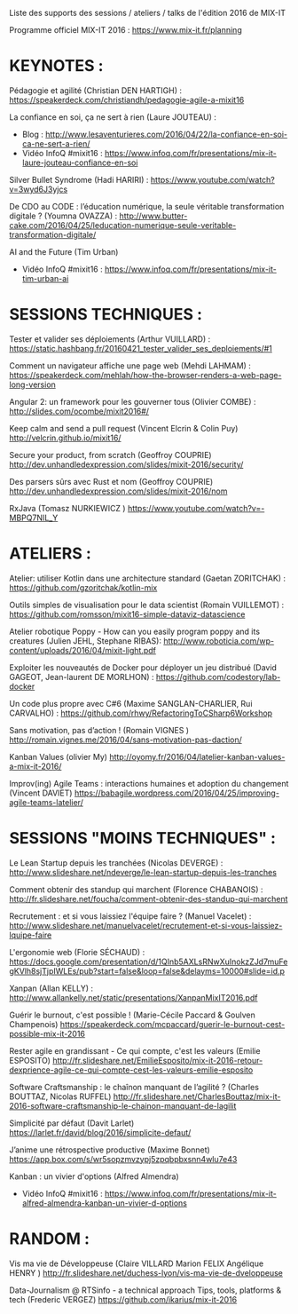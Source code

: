 Liste des supports des sessions / ateliers / talks de l'édition 2016 de MIX-IT

Programme officiel MIX-IT 2016 : https://www.mix-it.fr/planning


KEYNOTES :
==========

Pédagogie et agilité (Christian DEN HARTIGH) : 
https://speakerdeck.com/christiandh/pedagogie-agile-a-mixit16

La confiance en soi, ça ne sert à rien (Laure JOUTEAU) : 
- Blog : http://www.lesaventurieres.com/2016/04/22/la-confiance-en-soi-ca-ne-sert-a-rien/
- Vidéo InfoQ #mixit16 : https://www.infoq.com/fr/presentations/mix-it-laure-jouteau-confiance-en-soi

Silver Bullet Syndrome (Hadi HARIRI) :
https://www.youtube.com/watch?v=3wyd6J3yjcs

De CDO au CODE : l’éducation numérique, la seule véritable transformation digitale ? (Youmna OVAZZA) :
http://www.butter-cake.com/2016/04/25/leducation-numerique-seule-veritable-transformation-digitale/

AI and the Future (Tim Urban)
- Vidéo InfoQ #mixit16 : https://www.infoq.com/fr/presentations/mix-it-tim-urban-ai


SESSIONS TECHNIQUES :
=====================

Tester et valider ses déploiements (Arthur VUILLARD) :
https://static.hashbang.fr/20160421_tester_valider_ses_deploiements/#1

Comment un navigateur affiche une page web (Mehdi LAHMAM) :
https://speakerdeck.com/mehlah/how-the-browser-renders-a-web-page-long-version

Angular 2: un framework pour les gouverner tous (Olivier COMBE) :
http://slides.com/ocombe/mixit2016#/

Keep calm and send a pull request (Vincent Elcrin & Colin Puy)
http://velcrin.github.io/mixit16/

Secure your product, from scratch (Geoffroy COUPRIE)
http://dev.unhandledexpression.com/slides/mixit-2016/security/

Des parsers sûrs avec Rust et nom (Geoffroy COUPRIE)
http://dev.unhandledexpression.com/slides/mixit-2016/nom

RxJava (Tomasz NURKIEWICZ )
https://www.youtube.com/watch?v=-MBPQ7NIL_Y


ATELIERS :
==========

Atelier: utiliser Kotlin dans une architecture standard (Gaetan ZORITCHAK) : 
https://github.com/gzoritchak/kotlin-mix

Outils simples de visualisation pour le data scientist (Romain VUILLEMOT) :
https://github.com/romsson/mixit16-simple-dataviz-datascience

Atelier robotique Poppy - How can you easily program poppy and its creatures (Julien JEHL, Stephane RIBAS): 
http://www.roboticia.com/wp-content/uploads/2016/04/mixit-light.pdf

Exploiter les nouveautés de Docker pour déployer un jeu distribué (David GAGEOT, Jean-laurent DE MORLHON) :
https://github.com/codestory/lab-docker

Un code plus propre avec C#6 (Maxime SANGLAN-CHARLIER, Rui CARVALHO) :
https://github.com/rhwy/RefactoringToCSharp6Workshop

Sans motivation, pas d’action ! (Romain VIGNES  )
http://romain.vignes.me/2016/04/sans-motivation-pas-daction/

Kanban Values (olivier My)
http://oyomy.fr/2016/04/latelier-kanban-values-a-mix-it-2016/

Improv(ing) Agile Teams : interactions humaines et adoption du changement (Vincent DAVIET)
https://babagile.wordpress.com/2016/04/25/improving-agile-teams-latelier/

SESSIONS "MOINS TECHNIQUES" :
=============================

Le Lean Startup depuis les tranchées (Nicolas DEVERGE) : 
http://www.slideshare.net/ndeverge/le-lean-startup-depuis-les-tranches

Comment obtenir des standup qui marchent (Florence CHABANOIS) : 
http://fr.slideshare.net/foucha/comment-obtenir-des-standup-qui-marchent

Recrutement : et si vous laissiez l'équipe faire ? (Manuel Vacelet) :
http://www.slideshare.net/manuelvacelet/recrutement-et-si-vous-laissiez-lquipe-faire

L'ergonomie web (Florie SÉCHAUD) :
https://docs.google.com/presentation/d/1QInb5AXLsRNwXuInokzZJd7muFegKVlh8sjTjpIWLEs/pub?start=false&loop=false&delayms=10000#slide=id.p

Xanpan (Allan KELLY) : 
http://www.allankelly.net/static/presentations/XanpanMixIT2016.pdf

Guérir le burnout, c'est possible ! (Marie-Cécile Paccard & Goulven Champenois)
https://speakerdeck.com/mcpaccard/guerir-le-burnout-cest-possible-mix-it-2016

Rester agile en grandissant - Ce qui compte, c'est les valeurs (Emilie ESPOSITO)
http://fr.slideshare.net/EmilieEsposito/mix-it-2016-retour-dexprience-agile-ce-qui-compte-cest-les-valeurs-emilie-esposito

Software Craftsmanship : le chaînon manquant de l’agilité ?  (Charles BOUTTAZ, Nicolas RUFFEL)
http://fr.slideshare.net/CharlesBouttaz/mix-it-2016-software-craftsmanship-le-chainon-manquant-de-lagilit

Simplicité par défaut (Davit Larlet)
https://larlet.fr/david/blog/2016/simplicite-defaut/

J’anime une rétrospective productive (Maxime Bonnet)
https://app.box.com/s/wr5sopzmvzypj5zpqbpbxsnn4wlu7e43

Kanban : un vivier d'options (Alfred Almendra)
- Vidéo InfoQ #mixit16 : https://www.infoq.com/fr/presentations/mix-it-alfred-almendra-kanban-un-vivier-d-options

RANDOM :
=============================

Vis ma vie de Développeuse (Claire VILLARD  Marion FELIX  Angélique HENRY )
http://fr.slideshare.net/duchess-lyon/vis-ma-vie-de-dveloppeuse

Data-Journalism @ RTSinfo - a technical approach Tips, tools, platforms & tech (Frederic VERGEZ)
https://github.com/ikarius/mix-it-2016
